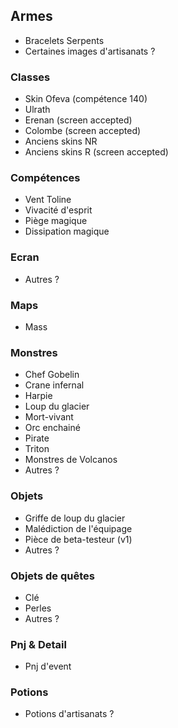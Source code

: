 ## Armes

- Bracelets Serpents
- Certaines images d'artisanats ?

### Classes

- Skin Ofeva (compétence 140)
- Ulrath
- Erenan (screen accepted)
- Colombe (screen accepted)
- Anciens skins NR
- Anciens skins R (screen accepted)

### Compétences

- Vent Toline
- Vivacité d'esprit
- Piège magique
- Dissipation magique

### Ecran

- Autres ?

### Maps

- Mass

### Monstres

- Chef Gobelin
- Crane infernal
- Harpie
- Loup du glacier
- Mort-vivant
- Orc enchainé
- Pirate
- Triton
- Monstres de Volcanos
- Autres ?

### Objets

- Griffe de loup du glacier
- Malédiction de l'équipage
- Pièce de beta-testeur (v1)
- Autres ?

### Objets de quêtes

- Clé
- Perles
- Autres ?

### Pnj & Detail

- Pnj d'event

### Potions

- Potions d'artisanats ?
